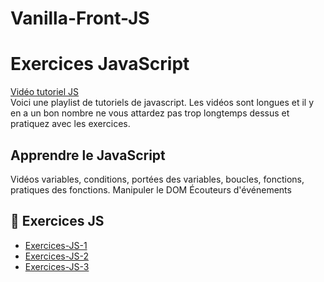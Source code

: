 # Vanilla-Front-JS

# Exercices JavaScript


[Vidéo tutoriel JS](https://www.youtube.com/playlist?list=PLjwdMgw5TTLXgsTQE_1PpRkC_yX47ZcGV)   
Voici une playlist de tutoriels de javascript. Les vidéos sont longues et il y en a un bon nombre ne vous attardez pas trop longtemps dessus et pratiquez avec les exercices.

## Apprendre le JavaScript 
Vidéos variables, conditions, portées des variables, boucles, fonctions, pratiques des fonctions.
Manipuler le DOM
Écouteurs d'événements

## 💪 Exercices JS
- [Exercices-JS-1](https://github.com/g404-dev-web/Exercies-JS-1)  
- [Exercices-JS-2](https://github.com/g404-dev-web/Exercices-JS-2)  
- [Exercices-JS-3](https://github.com/g404-dev-web/Exercices-JS-3)  
